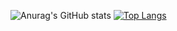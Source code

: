 ![Anurag's GitHub stats](https://github-readme-stats.vercel.app/api?username=RaySilvaP&count_private=true&hide_border=true&text_color=e4e8ec&show_icons=true&bg_color=DEG,232526,414345&icon_color=2f80ed)
[![Top Langs](https://github-readme-stats.vercel.app/api/top-langs/?username=RaySilvaP&layout=default&text_color=e4e8ec&bg_color=DEG,414345,232526&hide_border=true)](https://github.com/anuraghazra/github-readme-stats)
